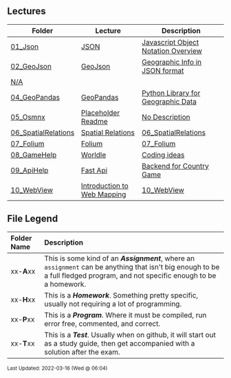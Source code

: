 ## Lectures
| Folder | Lecture | Description|
 | ------------|------------|------------|
 | [01_Json](https://github.com/rugbyprof/4553-Spatial-DS/tree/master/Lectures/01_Json) | [ JSON ](https://github.com/rugbyprof/4553-Spatial-DS/tree/master/Lectures/01_Json) | [ Javascript Object Notation Overview](https://github.com/rugbyprof/4553-Spatial-DS/tree/master/Lectures/01_Json) | [01_Json](https://github.com/rugbyprof/4553-Spatial-DS/tree/master/Lectures/01_Json) | [ Wikipedia Definition](https://github.com/rugbyprof/4553-Spatial-DS/tree/master/Lectures/01_Json) | [01_Json](https://github.com/rugbyprof/4553-Spatial-DS/tree/master/Lectures/01_Json) | [`Json` is a language](https://github.com/rugbyprof/4553-Spatial-DS/tree/master/Lectures/01_Json) | [independent data format. It was derived from JavaScript, but many modern programming languages include code to generate and parse Json](https://github.com/rugbyprof/4553-Spatial-DS/tree/master/Lectures/01_Json) | [format data. `json` filenames use the extension `.json` .<sup>[[1]](1)</sup>](https://github.com/rugbyprof/4553-Spatial-DS/tree/master/Lectures/01_Json) | [01_Json](https://github.com/rugbyprof/4553-Spatial-DS/tree/master/Lectures/01_Json) | [ Motivation](https://github.com/rugbyprof/4553-Spatial-DS/tree/master/Lectures/01_Json) | [01_Json](https://github.com/rugbyprof/4553-Spatial-DS/tree/master/Lectures/01_Json) | [ Json Overview](https://github.com/rugbyprof/4553-Spatial-DS/tree/master/Lectures/01_Json) | [01_Json](https://github.com/rugbyprof/4553-Spatial-DS/tree/master/Lectures/01_Json) | [ prints 204](https://github.com/rugbyprof/4553-Spatial-DS/tree/master/Lectures/01_Json) | [01_Json](https://github.com/rugbyprof/4553-Spatial-DS/tree/master/Lectures/01_Json) | [prints Sonwalker](https://github.com/rugbyprof/4553-Spatial-DS/tree/master/Lectures/01_Json) | [01_Json](https://github.com/rugbyprof/4553-Spatial-DS/tree/master/Lectures/01_Json) | [ Objects (Dictionaries)](https://github.com/rugbyprof/4553-Spatial-DS/tree/master/Lectures/01_Json) | [01_Json](https://github.com/rugbyprof/4553-Spatial-DS/tree/master/Lectures/01_Json) | [ create a python dictionary called "person"](https://github.com/rugbyprof/4553-Spatial-DS/tree/master/Lectures/01_Json) | [01_Json](https://github.com/rugbyprof/4553-Spatial-DS/tree/master/Lectures/01_Json) | [ write this to a file:](https://github.com/rugbyprof/4553-Spatial-DS/tree/master/Lectures/01_Json) | [01_Json](https://github.com/rugbyprof/4553-Spatial-DS/tree/master/Lectures/01_Json) | [<sup>Source:[[2]](2)   Actual file with json is [here](squad.json)</sup>](https://github.com/rugbyprof/4553-Spatial-DS/tree/master/Lectures/01_Json) | [01_Json](https://github.com/rugbyprof/4553-Spatial-DS/tree/master/Lectures/01_Json) | [import json                      need the json lib for `loads` and `dumps`](https://github.com/rugbyprof/4553-Spatial-DS/tree/master/Lectures/01_Json) | [01_Json](https://github.com/rugbyprof/4553-Spatial-DS/tree/master/Lectures/01_Json) | [data = f.read()              read entire json string into variable](https://github.com/rugbyprof/4553-Spatial-DS/tree/master/Lectures/01_Json) | [01_Json](https://github.com/rugbyprof/4553-Spatial-DS/tree/master/Lectures/01_Json) | [jData = json.loads(data)     convert json string into python dictionary](https://github.com/rugbyprof/4553-Spatial-DS/tree/master/Lectures/01_Json) | [01_Json](https://github.com/rugbyprof/4553-Spatial-DS/tree/master/Lectures/01_Json) | [print(jData["formed"])       prints: 2016](https://github.com/rugbyprof/4553-Spatial-DS/tree/master/Lectures/01_Json) | [01_Json](https://github.com/rugbyprof/4553-Spatial-DS/tree/master/Lectures/01_Json) | [print(jData["homeTown"])     prints: Metro City](https://github.com/rugbyprof/4553-Spatial-DS/tree/master/Lectures/01_Json) | [01_Json](https://github.com/rugbyprof/4553-Spatial-DS/tree/master/Lectures/01_Json) | [ .items()](https://github.com/rugbyprof/4553-Spatial-DS/tree/master/Lectures/01_Json) | [01_Json](https://github.com/rugbyprof/4553-Spatial-DS/tree/master/Lectures/01_Json) | [ This makes "point" a tuple that holds two items.](https://github.com/rugbyprof/4553-Spatial-DS/tree/master/Lectures/01_Json) | [01_Json](https://github.com/rugbyprof/4553-Spatial-DS/tree/master/Lectures/01_Json) | [print(point2d[0])  prints 3](https://github.com/rugbyprof/4553-Spatial-DS/tree/master/Lectures/01_Json) | [01_Json](https://github.com/rugbyprof/4553-Spatial-DS/tree/master/Lectures/01_Json) | [print(point2d[1])  prints 7](https://github.com/rugbyprof/4553-Spatial-DS/tree/master/Lectures/01_Json) | [01_Json](https://github.com/rugbyprof/4553-Spatial-DS/tree/master/Lectures/01_Json) | [ now the cool part](https://github.com/rugbyprof/4553-Spatial-DS/tree/master/Lectures/01_Json) | [01_Json](https://github.com/rugbyprof/4553-Spatial-DS/tree/master/Lectures/01_Json) | [ x now contains 3](https://github.com/rugbyprof/4553-Spatial-DS/tree/master/Lectures/01_Json) | [01_Json](https://github.com/rugbyprof/4553-Spatial-DS/tree/master/Lectures/01_Json) | [ y now contains 7](https://github.com/rugbyprof/4553-Spatial-DS/tree/master/Lectures/01_Json) | [01_Json](https://github.com/rugbyprof/4553-Spatial-DS/tree/master/Lectures/01_Json) | [point3d = (11,13,23)   a tuple with 3 items](https://github.com/rugbyprof/4553-Spatial-DS/tree/master/Lectures/01_Json) | [01_Json](https://github.com/rugbyprof/4553-Spatial-DS/tree/master/Lectures/01_Json) | [ x now contains 11](https://github.com/rugbyprof/4553-Spatial-DS/tree/master/Lectures/01_Json) | [01_Json](https://github.com/rugbyprof/4553-Spatial-DS/tree/master/Lectures/01_Json) | [ y now contains 13](https://github.com/rugbyprof/4553-Spatial-DS/tree/master/Lectures/01_Json) | [01_Json](https://github.com/rugbyprof/4553-Spatial-DS/tree/master/Lectures/01_Json) | [ z now contains 23](https://github.com/rugbyprof/4553-Spatial-DS/tree/master/Lectures/01_Json) | [01_Json](https://github.com/rugbyprof/4553-Spatial-DS/tree/master/Lectures/01_Json) | [ Lists](https://github.com/rugbyprof/4553-Spatial-DS/tree/master/Lectures/01_Json) | [N/A](https://github.com/rugbyprof/4553-Spatial-DS/tree/master/Lectures/01_Json) |
 | [02_GeoJson](https://github.com/rugbyprof/4553-Spatial-DS/tree/master/Lectures/02_GeoJson) | [ GeoJson ](https://github.com/rugbyprof/4553-Spatial-DS/tree/master/Lectures/02_GeoJson) | [ Geographic Info in JSON format](https://github.com/rugbyprof/4553-Spatial-DS/tree/master/Lectures/02_GeoJson) | [02_GeoJson](https://github.com/rugbyprof/4553-Spatial-DS/tree/master/Lectures/02_GeoJson) | [ Geometry primitives](https://github.com/rugbyprof/4553-Spatial-DS/tree/master/Lectures/02_GeoJson) | [02_GeoJson](https://github.com/rugbyprof/4553-Spatial-DS/tree/master/Lectures/02_GeoJson) | [ Point](https://github.com/rugbyprof/4553-Spatial-DS/tree/master/Lectures/02_GeoJson) | [02_GeoJson](https://github.com/rugbyprof/4553-Spatial-DS/tree/master/Lectures/02_GeoJson) | [ LineString](https://github.com/rugbyprof/4553-Spatial-DS/tree/master/Lectures/02_GeoJson) | [02_GeoJson](https://github.com/rugbyprof/4553-Spatial-DS/tree/master/Lectures/02_GeoJson) | [ Polygon](https://github.com/rugbyprof/4553-Spatial-DS/tree/master/Lectures/02_GeoJson) | [02_GeoJson](https://github.com/rugbyprof/4553-Spatial-DS/tree/master/Lectures/02_GeoJson) | [ MultiShapes](https://github.com/rugbyprof/4553-Spatial-DS/tree/master/Lectures/02_GeoJson) | [02_GeoJson](https://github.com/rugbyprof/4553-Spatial-DS/tree/master/Lectures/02_GeoJson) | [ MultiPoint](https://github.com/rugbyprof/4553-Spatial-DS/tree/master/Lectures/02_GeoJson) | [02_GeoJson](https://github.com/rugbyprof/4553-Spatial-DS/tree/master/Lectures/02_GeoJson) | [ MultiLineString](https://github.com/rugbyprof/4553-Spatial-DS/tree/master/Lectures/02_GeoJson) | [02_GeoJson](https://github.com/rugbyprof/4553-Spatial-DS/tree/master/Lectures/02_GeoJson) | [ MultiPolygon](https://github.com/rugbyprof/4553-Spatial-DS/tree/master/Lectures/02_GeoJson) | [02_GeoJson](https://github.com/rugbyprof/4553-Spatial-DS/tree/master/Lectures/02_GeoJson) | [ Features](https://github.com/rugbyprof/4553-Spatial-DS/tree/master/Lectures/02_GeoJson) | [02_GeoJson](https://github.com/rugbyprof/4553-Spatial-DS/tree/master/Lectures/02_GeoJson) | ["marker](https://github.com/rugbyprof/4553-Spatial-DS/tree/master/Lectures/02_GeoJson) | [color": "FFFF00",](https://github.com/rugbyprof/4553-Spatial-DS/tree/master/Lectures/02_GeoJson) | [02_GeoJson](https://github.com/rugbyprof/4553-Spatial-DS/tree/master/Lectures/02_GeoJson) | [ GeometryCollection](https://github.com/rugbyprof/4553-Spatial-DS/tree/master/Lectures/02_GeoJson) | [02_GeoJson](https://github.com/rugbyprof/4553-Spatial-DS/tree/master/Lectures/02_GeoJson) | [ FeatureCollection](https://github.com/rugbyprof/4553-Spatial-DS/tree/master/Lectures/02_GeoJson) | [02_GeoJson](https://github.com/rugbyprof/4553-Spatial-DS/tree/master/Lectures/02_GeoJson) | [Here is a link to an example on [geoJson.io](http://geojson.io/id=gist:rugbyprof/b745984fe6a79d4e5310a520854b39a9&map=2/10.3/0.0)](https://github.com/rugbyprof/4553-Spatial-DS/tree/master/Lectures/02_GeoJson) | [N/A](https://github.com/rugbyprof/4553-Spatial-DS/tree/master/Lectures/02_GeoJson) |
 | [N/A](https://github.com/rugbyprof/4553-Spatial-DS/tree/master/Lectures/N/A) |
 | [04_GeoPandas](https://github.com/rugbyprof/4553-Spatial-DS/tree/master/Lectures/04_GeoPandas) | [ GeoPandas ](https://github.com/rugbyprof/4553-Spatial-DS/tree/master/Lectures/04_GeoPandas) | [ Python Library for Geographic Data](https://github.com/rugbyprof/4553-Spatial-DS/tree/master/Lectures/04_GeoPandas) | [04_GeoPandas](https://github.com/rugbyprof/4553-Spatial-DS/tree/master/Lectures/04_GeoPandas) | [ https://docs.astraea.earth/hc/en](https://github.com/rugbyprof/4553-Spatial-DS/tree/master/Lectures/04_GeoPandas) | [us/articles/360043919911](https://github.com/rugbyprof/4553-Spatial-DS/tree/master/Lectures/04_GeoPandas) | [Read](https://github.com/rugbyprof/4553-Spatial-DS/tree/master/Lectures/04_GeoPandas) | [a](https://github.com/rugbyprof/4553-Spatial-DS/tree/master/Lectures/04_GeoPandas) | [GeoJSON](https://github.com/rugbyprof/4553-Spatial-DS/tree/master/Lectures/04_GeoPandas) | [File](https://github.com/rugbyprof/4553-Spatial-DS/tree/master/Lectures/04_GeoPandas) | [into](https://github.com/rugbyprof/4553-Spatial-DS/tree/master/Lectures/04_GeoPandas) | [a](https://github.com/rugbyprof/4553-Spatial-DS/tree/master/Lectures/04_GeoPandas) | [GeoPandas](https://github.com/rugbyprof/4553-Spatial-DS/tree/master/Lectures/04_GeoPandas) | [DataFrame](https://github.com/rugbyprof/4553-Spatial-DS/tree/master/Lectures/04_GeoPandas) | [N/A](https://github.com/rugbyprof/4553-Spatial-DS/tree/master/Lectures/04_GeoPandas) |
 | [05_Osmnx](https://github.com/rugbyprof/4553-Spatial-DS/tree/master/Lectures/05_Osmnx) | [ Placeholder Readme ](https://github.com/rugbyprof/4553-Spatial-DS/tree/master/Lectures/05_Osmnx) | [ No Description](https://github.com/rugbyprof/4553-Spatial-DS/tree/master/Lectures/05_Osmnx) | [N/A](https://github.com/rugbyprof/4553-Spatial-DS/tree/master/Lectures/05_Osmnx) |
 | [06_SpatialRelations](https://github.com/rugbyprof/4553-Spatial-DS/tree/master/Lectures/06_SpatialRelations) | [ Spatial Relations](https://github.com/rugbyprof/4553-Spatial-DS/tree/master/Lectures/06_SpatialRelations) | [06_SpatialRelations](https://github.com/rugbyprof/4553-Spatial-DS/tree/master/Lectures/06_SpatialRelations) | [ Conda](https://github.com/rugbyprof/4553-Spatial-DS/tree/master/Lectures/06_SpatialRelations) | [06_SpatialRelations](https://github.com/rugbyprof/4553-Spatial-DS/tree/master/Lectures/06_SpatialRelations) | [ start using environment](https://github.com/rugbyprof/4553-Spatial-DS/tree/master/Lectures/06_SpatialRelations) | [06_SpatialRelations](https://github.com/rugbyprof/4553-Spatial-DS/tree/master/Lectures/06_SpatialRelations) | [ stop using environment](https://github.com/rugbyprof/4553-Spatial-DS/tree/master/Lectures/06_SpatialRelations) | [06_SpatialRelations](https://github.com/rugbyprof/4553-Spatial-DS/tree/master/Lectures/06_SpatialRelations) | [ permanently delete an environment](https://github.com/rugbyprof/4553-Spatial-DS/tree/master/Lectures/06_SpatialRelations) | [N/A](https://github.com/rugbyprof/4553-Spatial-DS/tree/master/Lectures/06_SpatialRelations) |
 | [07_Folium](https://github.com/rugbyprof/4553-Spatial-DS/tree/master/Lectures/07_Folium) | [ Folium](https://github.com/rugbyprof/4553-Spatial-DS/tree/master/Lectures/07_Folium) | [07_Folium](https://github.com/rugbyprof/4553-Spatial-DS/tree/master/Lectures/07_Folium) | [ Tutorial](https://github.com/rugbyprof/4553-Spatial-DS/tree/master/Lectures/07_Folium) | [07_Folium](https://github.com/rugbyprof/4553-Spatial-DS/tree/master/Lectures/07_Folium) | [ Data Files](https://github.com/rugbyprof/4553-Spatial-DS/tree/master/Lectures/07_Folium) | [07_Folium](https://github.com/rugbyprof/4553-Spatial-DS/tree/master/Lectures/07_Folium) | [ Style](https://github.com/rugbyprof/4553-Spatial-DS/tree/master/Lectures/07_Folium) | [07_Folium](https://github.com/rugbyprof/4553-Spatial-DS/tree/master/Lectures/07_Folium) | [https://leafletjs.com/reference](https://github.com/rugbyprof/4553-Spatial-DS/tree/master/Lectures/07_Folium) | [1.6.0.htmlpath](https://github.com/rugbyprof/4553-Spatial-DS/tree/master/Lectures/07_Folium) | [option](https://github.com/rugbyprof/4553-Spatial-DS/tree/master/Lectures/07_Folium) | [07_Folium](https://github.com/rugbyprof/4553-Spatial-DS/tree/master/Lectures/07_Folium) | [ Virtualenv](https://github.com/rugbyprof/4553-Spatial-DS/tree/master/Lectures/07_Folium) | [07_Folium](https://github.com/rugbyprof/4553-Spatial-DS/tree/master/Lectures/07_Folium) | [ Geojson.io](https://github.com/rugbyprof/4553-Spatial-DS/tree/master/Lectures/07_Folium) | [N/A](https://github.com/rugbyprof/4553-Spatial-DS/tree/master/Lectures/07_Folium) |
 | [08_GameHelp](https://github.com/rugbyprof/4553-Spatial-DS/tree/master/Lectures/08_GameHelp) | [ Worldle ](https://github.com/rugbyprof/4553-Spatial-DS/tree/master/Lectures/08_GameHelp) | [ Coding ideas](https://github.com/rugbyprof/4553-Spatial-DS/tree/master/Lectures/08_GameHelp) | [08_GameHelp](https://github.com/rugbyprof/4553-Spatial-DS/tree/master/Lectures/08_GameHelp) | [ Calculating Distance Between Polygons](https://github.com/rugbyprof/4553-Spatial-DS/tree/master/Lectures/08_GameHelp) | [08_GameHelp](https://github.com/rugbyprof/4553-Spatial-DS/tree/master/Lectures/08_GameHelp) | [ Experiment](https://github.com/rugbyprof/4553-Spatial-DS/tree/master/Lectures/08_GameHelp) | [08_GameHelp](https://github.com/rugbyprof/4553-Spatial-DS/tree/master/Lectures/08_GameHelp) | [ Methods for Polygon Distance](https://github.com/rugbyprof/4553-Spatial-DS/tree/master/Lectures/08_GameHelp) | [08_GameHelp](https://github.com/rugbyprof/4553-Spatial-DS/tree/master/Lectures/08_GameHelp) | [ Method 1 ](https://github.com/rugbyprof/4553-Spatial-DS/tree/master/Lectures/08_GameHelp) | [ Brute Force](https://github.com/rugbyprof/4553-Spatial-DS/tree/master/Lectures/08_GameHelp) | [08_GameHelp](https://github.com/rugbyprof/4553-Spatial-DS/tree/master/Lectures/08_GameHelp) | [ Method2 ](https://github.com/rugbyprof/4553-Spatial-DS/tree/master/Lectures/08_GameHelp) | [ Bounding Box](https://github.com/rugbyprof/4553-Spatial-DS/tree/master/Lectures/08_GameHelp) | [08_GameHelp](https://github.com/rugbyprof/4553-Spatial-DS/tree/master/Lectures/08_GameHelp) | [ Method3 ](https://github.com/rugbyprof/4553-Spatial-DS/tree/master/Lectures/08_GameHelp) | [ Centroid](https://github.com/rugbyprof/4553-Spatial-DS/tree/master/Lectures/08_GameHelp) | [08_GameHelp](https://github.com/rugbyprof/4553-Spatial-DS/tree/master/Lectures/08_GameHelp) | [ Helper Classes](https://github.com/rugbyprof/4553-Spatial-DS/tree/master/Lectures/08_GameHelp) | [N/A](https://github.com/rugbyprof/4553-Spatial-DS/tree/master/Lectures/08_GameHelp) |
 | [09_ApiHelp](https://github.com/rugbyprof/4553-Spatial-DS/tree/master/Lectures/09_ApiHelp) | [ Fast Api ](https://github.com/rugbyprof/4553-Spatial-DS/tree/master/Lectures/09_ApiHelp) | [ Backend for Country Game](https://github.com/rugbyprof/4553-Spatial-DS/tree/master/Lectures/09_ApiHelp) | [09_ApiHelp](https://github.com/rugbyprof/4553-Spatial-DS/tree/master/Lectures/09_ApiHelp) | [ Resources](https://github.com/rugbyprof/4553-Spatial-DS/tree/master/Lectures/09_ApiHelp) | [09_ApiHelp](https://github.com/rugbyprof/4553-Spatial-DS/tree/master/Lectures/09_ApiHelp) | [ Fast Api Tutorial and Docs](https://github.com/rugbyprof/4553-Spatial-DS/tree/master/Lectures/09_ApiHelp) | [09_ApiHelp](https://github.com/rugbyprof/4553-Spatial-DS/tree/master/Lectures/09_ApiHelp) | [ Realpython tutorial](https://github.com/rugbyprof/4553-Spatial-DS/tree/master/Lectures/09_ApiHelp) | [09_ApiHelp](https://github.com/rugbyprof/4553-Spatial-DS/tree/master/Lectures/09_ApiHelp) | [ Requirements](https://github.com/rugbyprof/4553-Spatial-DS/tree/master/Lectures/09_ApiHelp) | [09_ApiHelp](https://github.com/rugbyprof/4553-Spatial-DS/tree/master/Lectures/09_ApiHelp) | [ Api Methods](https://github.com/rugbyprof/4553-Spatial-DS/tree/master/Lectures/09_ApiHelp) | [N/A](https://github.com/rugbyprof/4553-Spatial-DS/tree/master/Lectures/09_ApiHelp) |
 | [10_WebView](https://github.com/rugbyprof/4553-Spatial-DS/tree/master/Lectures/10_WebView) | [ Introduction to Web Mapping](https://github.com/rugbyprof/4553-Spatial-DS/tree/master/Lectures/10_WebView) | [10_WebView](https://github.com/rugbyprof/4553-Spatial-DS/tree/master/Lectures/10_WebView) | [ Michael Dorman](https://github.com/rugbyprof/4553-Spatial-DS/tree/master/Lectures/10_WebView) | [10_WebView](https://github.com/rugbyprof/4553-Spatial-DS/tree/master/Lectures/10_WebView) | [ Tutorial](https://github.com/rugbyprof/4553-Spatial-DS/tree/master/Lectures/10_WebView) | [10_WebView](https://github.com/rugbyprof/4553-Spatial-DS/tree/master/Lectures/10_WebView) | [ Live Server Extension](https://github.com/rugbyprof/4553-Spatial-DS/tree/master/Lectures/10_WebView) | [10_WebView](https://github.com/rugbyprof/4553-Spatial-DS/tree/master/Lectures/10_WebView) | [ Examples](https://github.com/rugbyprof/4553-Spatial-DS/tree/master/Lectures/10_WebView) | [N/A](https://github.com/rugbyprof/4553-Spatial-DS/tree/master/Lectures/10_WebView) |
 
    
## File Legend

| Folder Name | Description |
|:-----------|:-------------|
|xx-**A**xx | This is some kind of an ***Assignment***, where an `assignment` can be anything that isn't big enough to be a full fledged program, and not specific enough to be a homework. |
|xx-**H**xx | This is a ***Homework***. Something pretty specific, usually not requiring a lot of programming. |
|xx-**P**xx | This is a ***Program***. Where it must be compiled, run error free, commented, and correct. |
|xx-**T**xx | This is a ***Test***. Usually when on github, it will start out as a study guide, then get accompanied with a solution after the exam. |

    
<sup>Last Updated: 2022-03-16 (Wed @ 06:04)</sup>